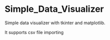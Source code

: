 # Simple_Data_Visualizer
Simple data visualizer with tkinter and matplotlib.

It supports csv file importing
